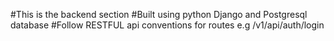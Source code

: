 #This is the backend section
#Built using python Django and Postgresql database 
#Follow RESTFUL api conventions for routes e.g /v1/api/auth/login
